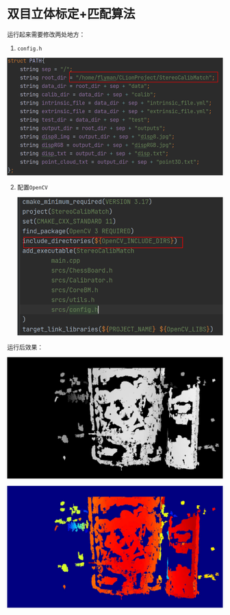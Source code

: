 # 双目立体标定+匹配算法

运行起来需要修改两处地方：

1.  `config.h`

   ![image-20210223092332614](README.assets/image-20210223092332614.png)

2. 配置`OpenCV`

   ![image-20210223092423374](README.assets/image-20210223092423374.png)

运行后效果：

![disp8](README.assets/disp8.jpg)

![dispRGB](README.assets/dispRGB.jpg)
